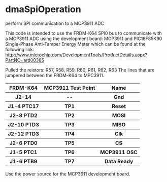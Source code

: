 # dmaSpiOperation
perform SPI communication to a MCP3911 ADC

This code is intended to use the FRDM-K64 SPI0 bus to communicate with a MCP3911 ADC using the development board: 
MCP3911 and PIC18F85K90 Single-Phase Anti-Tamper Energy Meter
which can be found at the following link: http://www.microchip.com/DevelopmentTools/ProductDetails.aspx?PartNO=ard00385

Pulled the reistors: R57, R58, R59, R60, R61, R62, R63
The lines that are jumpered between the FRDM-K64 to MPC3911.
<table>
<tr><th>FRDM-K64</th><th>MCP3911 Test Point</th><th>Name</th>
</tr>
<tr><th>J2-14</th><th>--</th><th>Gnd</th>
</tr>
<tr><th>J1-4 PTC17</th><th>TP1</th><th>Reset</th>
</tr>
<tr><th>J2-8 PTD2</th><th>TP2</th><th>MOSI</th>
</tr>
<tr><th>J2-10 PTD3</th><th>TP3</th><th>MISO</th>
</tr>
<tr><th>J2-12 PTD3</th><th>TP4</th><th>Clk</th>
</tr>
<tr><th>J2-6 PTD0</th><th>TP5</th><th>CS</th>
</tr>
<tr><th>J1-5 PTC1</th><th>TP6</th><th>MCP3911 OSC</th>
</tr>
<tr><th>J1-6 PTB9</th><th>TP7</th><th>Data Ready</th>
</tr>
</table>

Use the power source for the MCP3911 development board.
